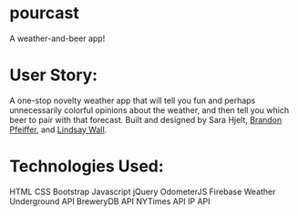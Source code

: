 # pourcast
A weather-and-beer app!

# User Story:
A one-stop novelty weather app that will tell you fun and perhaps unnecessarily colorful opinions about the weather, and then tell you which beer to pair with that forecast. Built and designed by Sara Hjelt, <a href="http://github.com/brandon-Pfeiffer">Brandon Pfeiffer</a>, and <a href="http://github.com/catslug">Lindsay Wall</a>.

# Technologies Used:
HTML
CSS
Bootstrap
Javascript
jQuery
OdometerJS
Firebase
Weather Underground API
BreweryDB API
NYTimes API
IP API
